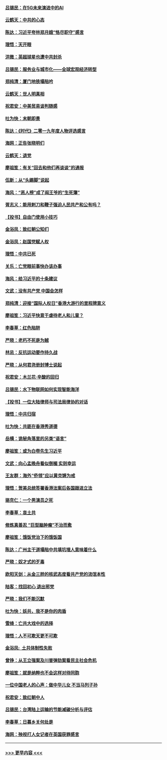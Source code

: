 #### [吕锡民：在5G未来演进中的AI](../pages/nsc993/n11730010.md?t=12181933) 
#### [云鹤天：中共的心态](../pages/nsc993/n11729906.md?t=12181933) 
#### [陈达：习近平夸林郑月娥“恪尽职守”感言](../pages/nsc993/n11729881.md?t=12181933) 
#### [理悟：天开眼](../pages/nsc993/n11729699.md?t=12181933) 
#### [洪微：英超球星也遭中共封杀](../pages/nsc993/n11727243.md?t=12181933) 
#### [吕锡民：服务业与城市化——全球宏观经济转型](../pages/nsc993/n11725845.md?t=12181933) 
#### [郑纯清：厦门地铁塌陷吟](../pages/nsc993/n11725813.md?t=12181933) 
#### [云鹤天：世人明真相](../pages/nsc993/n11725621.md?t=12181933) 
#### [祝君安：中美贸易谈判随感](../pages/nsc993/n11725609.md?t=12181933) 
#### [吐为快：末朝即景](../pages/nsc993/n11723365.md?t=12181933) 
#### [陈达：《时代》二零一九年度人物评选感言](../pages/nsc993/n11723337.md?t=12181933) 
#### [海网：正告张晓明们](../pages/nsc993/n11723228.md?t=12181933) 
#### [云鹤天：退党](../pages/nsc993/n11723056.md?t=12181933) 
#### [廖祖笙：有关“回去和他们再谈谈”的通报](../pages/nsc993/n11722442.md?t=12181933) 
#### [伍新：从“头踢脚”说起](../pages/nsc993/n11722429.md?t=12181933) 
#### [海风：“恶人榜”成了阎王爷的“生死簿”](../pages/nsc993/n11722272.md?t=12181933) 
#### [胥志义：能用剌刀和鞭子强迫人民共产和公有吗？](../pages/nsc993/n11720569.md?t=12181933) 
#### [【投书】自由门使用小技巧](../pages/nsc993/n11720180.md?t=12181933) 
#### [金浴凤：致红朝公知们](../pages/nsc993/n11720563.md?t=12181933) 
#### [金浴凤：赵国党赋人权](../pages/nsc993/n11720533.md?t=12181933) 
#### [理悟：中共已死](../pages/nsc993/n11720233.md?t=12181933) 
#### [关乐：亡党眼前事快办该办事](../pages/nsc993/n11719160.md?t=12181933) 
#### [海风：给习近平的十条建议](../pages/nsc993/n11717616.md?t=12181933) 
#### [文武：没有共产党 中国会怎样](../pages/nsc993/n11717584.md?t=12181933) 
#### [郑纯清：迎接“国际人权日”香港大游行的里程牌意义](../pages/nsc993/n11717417.md?t=12181933) 
#### [廖祖笙：习近平快意于虐待老人和儿童？](../pages/nsc993/n11715313.md?t=12181933) 
#### [李春草：红色陷阱](../pages/nsc993/n11715029.md?t=12181933) 
#### [严晓：老朽不死是为贼](../pages/nsc993/n11712910.md?t=12181933) 
#### [林忌：反抗运动要作持久战](../pages/nsc993/n11712623.md?t=12181933) 
#### [严晓：从何君尧册封博士说起](../pages/nsc993/n11712465.md?t=12181933) 
#### [祝君安：木兰花·辛酸的回归](../pages/nsc993/n11712381.md?t=12181933) 
#### [吕锡民：水下物联网如何实现智能海洋](../pages/nsc993/n11711158.md?t=12181933) 
#### [【投书】一位大陆律师与司法局律协的对话](../pages/nsc993/n11709675.md?t=12181933) 
#### [理悟：中共归宿](../pages/nsc993/n11710059.md?t=12181933) 
#### [吐为快：共匪在香港秀道德](../pages/nsc993/n11709979.md?t=12181933) 
#### [岳横：诡秘角落里的另类“语言”](../pages/nsc993/n11709792.md?t=12181933) 
#### [廖祖笙：或为白卷先生习近平](../pages/nsc993/n11708330.md?t=12181933) 
#### [文武：向心孟晚舟看似倒楣 实则幸运](../pages/nsc993/n11708236.md?t=12181933) 
#### [王友群：海外“侨领”应以黄克锵为戒](../pages/nsc993/n11706176.md?t=12181933) 
#### [理悟：贺美总统签署香港法案后各国跟进立法](../pages/nsc993/n11706853.md?t=12181933) 
#### [骆克仁：一个男演员之死](../pages/nsc993/n11706677.md?t=12181933) 
#### [李春草：哀土共](../pages/nsc993/n11706255.md?t=12181933) 
#### [修炼真善忍 “巨型脑肿瘤”不治而愈](../pages/nsc993/n11705340.md?t=12181933) 
#### [廖祖笙：饿饭党治下的饿饭国](../pages/nsc993/n11705085.md?t=12181933) 
#### [陈达：广州主干道塌陷中共填坑埋人意味着什么](../pages/nsc993/n11705046.md?t=12181933) 
#### [严晓：奴才式的歹毒](../pages/nsc993/n11704826.md?t=12181933) 
#### [欧阳天剑：从金三胖的核武态度看共产党的流氓本性](../pages/nsc993/n11702238.md?t=12181933) 
#### [陆客：找回初心 退出邪党](../pages/nsc993/n11702213.md?t=12181933) 
#### [严晓：我们不能沉默](../pages/nsc993/n11702110.md?t=12181933) 
#### [吐为快：妖共，我不是你的肉盾](../pages/nsc993/n11701366.md?t=12181933) 
#### [雪绮：亡共大戏中的选择](../pages/nsc993/n11699922.md?t=12181933) 
#### [理悟：人不可欺天更不可欺](../pages/nsc993/n11699657.md?t=12181933) 
#### [金浴凤:  土共体制性失败](../pages/nsc993/n11699361.md?t=12181933) 
#### [曾铮：从王立强案及川普弹劾案看民主社会危机](../pages/nsc993/n11699318.md?t=12181933) 
#### [廖祖笙：就是纳粹也不会这样对待同胞](../pages/nsc993/n11697658.md?t=12181933) 
#### [一位中国老人的心声：做中华儿女 不当马列子孙](../pages/nsc993/n11697525.md?t=12181933) 
#### [祝君安：致红朝中人](../pages/nsc993/n11697518.md?t=12181933) 
#### [吕锡民：台湾陆上运输的节能减碳分析与评估](../pages/nsc993/n11694983.md?t=12181933) 
#### [李春草：日暮乡关何处是](../pages/nsc993/n11694805.md?t=12181933) 
#### [海网：殃视打人女记者在英国获罪感言](../pages/nsc993/n11693832.md?t=12181933) 

----
#### [ >>> 更早内容 <<< ](../indexes/nsc993-earlier.md)
